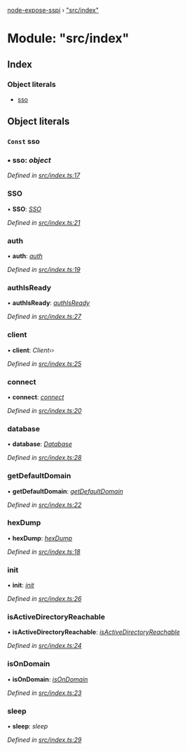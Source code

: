 [node-expose-sspi](../README.md) › ["src/index"](_src_index_.md)

# Module: "src/index"

## Index

### Object literals

* [sso](_src_index_.md#const-sso)

## Object literals

### `Const` sso

### ▪ **sso**: *object*

*Defined in [src/index.ts:17](https://github.com/jlguenego/node-expose-sspi/blob/52464ac/src/index.ts#L17)*

###  SSO

• **SSO**: *[SSO](../classes/_src_sso_.sso.md)*

*Defined in [src/index.ts:21](https://github.com/jlguenego/node-expose-sspi/blob/52464ac/src/index.ts#L21)*

###  auth

• **auth**: *[auth](_src_auth_.md#auth)*

*Defined in [src/index.ts:19](https://github.com/jlguenego/node-expose-sspi/blob/52464ac/src/index.ts#L19)*

###  authIsReady

• **authIsReady**: *[authIsReady](_src_userdb_.md#authisready)*

*Defined in [src/index.ts:27](https://github.com/jlguenego/node-expose-sspi/blob/52464ac/src/index.ts#L27)*

###  client

• **client**: *Client‹›*

*Defined in [src/index.ts:25](https://github.com/jlguenego/node-expose-sspi/blob/52464ac/src/index.ts#L25)*

###  connect

• **connect**: *[connect](_src_connect_.md#connect)*

*Defined in [src/index.ts:20](https://github.com/jlguenego/node-expose-sspi/blob/52464ac/src/index.ts#L20)*

###  database

• **database**: *[Database](../interfaces/_src_interfaces_.database.md)*

*Defined in [src/index.ts:28](https://github.com/jlguenego/node-expose-sspi/blob/52464ac/src/index.ts#L28)*

###  getDefaultDomain

• **getDefaultDomain**: *[getDefaultDomain](_src_domain_.md#getdefaultdomain)*

*Defined in [src/index.ts:22](https://github.com/jlguenego/node-expose-sspi/blob/52464ac/src/index.ts#L22)*

###  hexDump

• **hexDump**: *[hexDump](_src_misc_.md#hexdump)*

*Defined in [src/index.ts:18](https://github.com/jlguenego/node-expose-sspi/blob/52464ac/src/index.ts#L18)*

###  init

• **init**: *[init](_src_userdb_.md#init)*

*Defined in [src/index.ts:26](https://github.com/jlguenego/node-expose-sspi/blob/52464ac/src/index.ts#L26)*

###  isActiveDirectoryReachable

• **isActiveDirectoryReachable**: *[isActiveDirectoryReachable](_src_domain_.md#isactivedirectoryreachable)*

*Defined in [src/index.ts:24](https://github.com/jlguenego/node-expose-sspi/blob/52464ac/src/index.ts#L24)*

###  isOnDomain

• **isOnDomain**: *[isOnDomain](_src_domain_.md#isondomain)*

*Defined in [src/index.ts:23](https://github.com/jlguenego/node-expose-sspi/blob/52464ac/src/index.ts#L23)*

###  sleep

• **sleep**: *sleep*

*Defined in [src/index.ts:29](https://github.com/jlguenego/node-expose-sspi/blob/52464ac/src/index.ts#L29)*
